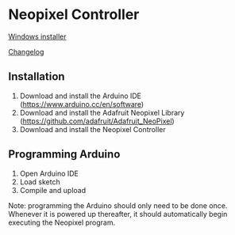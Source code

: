 # Neopixel Controller

[Windows installer]()

[Changelog](CHANGELOG.md)

## Installation
1. Download and install the Arduino IDE (https://www.arduino.cc/en/software)
2. Download and install the Adafruit Neopixel Library (https://github.com/adafruit/Adafruit_NeoPixel)
3. Download and install the Neopixel Controller

## Programming Arduino
1. Open Arduino IDE
2. Load sketch
3. Compile and upload

Note: programming the Arduino should only need to be done once. Whenever it is powered up thereafter, it should automatically begin executing the Neopixel program.

